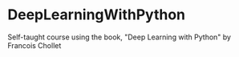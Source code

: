 # DeepLearningWithPython
Self-taught course using the book, "Deep Learning with Python" by Francois Chollet
